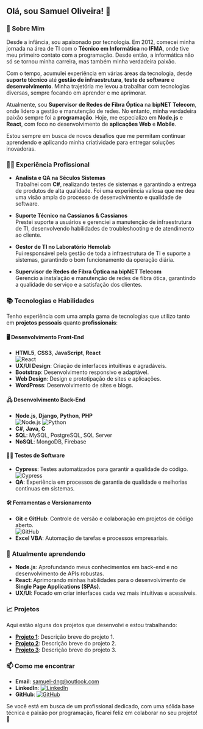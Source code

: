 ## Olá, sou Samuel Oliveira! 👋

### 🚀 Sobre Mim

Desde a infância, sou apaixonado por tecnologia. Em 2012, comecei minha jornada na área de TI com o **Técnico em Informática** no **IFMA**, onde tive meu primeiro contato com a programação. Desde então, a informática não só se tornou minha carreira, mas também minha verdadeira paixão.

Com o tempo, acumulei experiência em várias áreas da tecnologia, desde **suporte técnico** até **gestão de infraestrutura**, **teste de software** e **desenvolvimento**. Minha trajetória me levou a trabalhar com tecnologias diversas, sempre focando em aprender e me aprimorar.

Atualmente, sou **Supervisor de Redes de Fibra Óptica** na **bipNET Telecom**, onde lidero a gestão e manutenção de redes. No entanto, minha verdadeira paixão sempre foi a **programação**. Hoje, me especializo em **Node.js** e **React**, com foco no desenvolvimento de **aplicações Web** e **Mobile**.

Estou sempre em busca de novos desafios que me permitam continuar aprendendo e aplicando minha criatividade para entregar soluções inovadoras.

### 🧑‍💻 Experiência Profissional

- **Analista e QA na Sêculos Sistemas**  
  Trabalhei com **C#**, realizando testes de sistemas e garantindo a entrega de produtos de alta qualidade. Foi uma experiência valiosa que me deu uma visão ampla do processo de desenvolvimento e qualidade de software.

- **Suporte Técnico na Cassianos & Cassianos**  
  Prestei suporte a usuários e gerenciei a manutenção de infraestrutura de TI, desenvolvendo habilidades de troubleshooting e de atendimento ao cliente.

- **Gestor de TI no Laboratório Hemolab**  
  Fui responsável pela gestão de toda a infraestrutura de TI e suporte a sistemas, garantindo o bom funcionamento da operação diária.

- **Supervisor de Redes de Fibra Óptica na bipNET Telecom**  
  Gerencio a instalação e manutenção de redes de fibra ótica, garantindo a qualidade do serviço e a satisfação dos clientes.

### 📚 Tecnologias e Habilidades

Tenho experiência com uma ampla gama de tecnologias que utilizo tanto em **projetos pessoais** quanto **profissionais**:

#### 🖥️ **Desenvolvimento Front-End**
- **HTML5**, **CSS3**, **JavaScript**, **React**  
  ![React](https://img.shields.io/badge/React-20232A?style=for-the-badge&logo=react&logoColor=61DAFB)
- **UX/UI Design**: Criação de interfaces intuitivas e agradáveis.
- **Bootstrap**: Desenvolvimento responsivo e adaptável.
- **Web Design**: Design e prototipação de sites e aplicações.
- **WordPress**: Desenvolvimento de sites e blogs.

#### 🖧 **Desenvolvimento Back-End**
- **Node.js**, **Django**, **Python**, **PHP**  
  ![Node.js](https://img.shields.io/badge/Node.js-339933?style=for-the-badge&logo=node.js&logoColor=white)
  ![Python](https://img.shields.io/badge/Python-3776AB?style=for-the-badge&logo=python&logoColor=white)
- **C#**, **Java**, **C**
- **SQL**: MySQL, PostgreSQL, SQL Server
- **NoSQL**: MongoDB, Firebase

#### 🧑‍💻 **Testes de Software**
- **Cypress**: Testes automatizados para garantir a qualidade do código.  
  ![Cypress](https://img.shields.io/badge/Cypress-17202C?style=for-the-badge&logo=cypress&logoColor=white)
- **QA**: Experiência em processos de garantia de qualidade e melhorias contínuas em sistemas.

#### 🛠️ **Ferramentas e Versionamento**
- **Git** e **GitHub**: Controle de versão e colaboração em projetos de código aberto.  
  ![GitHub](https://img.shields.io/badge/GitHub-%23121011?style=for-the-badge&logo=github&logoColor=white)
- **Excel VBA**: Automação de tarefas e processos empresariais.

### 🌱 **Atualmente aprendendo**
- **Node.js**: Aprofundando meus conhecimentos em back-end e no desenvolvimento de APIs robustas.
- **React**: Aprimorando minhas habilidades para o desenvolvimento de **Single Page Applications (SPAs)**.
- **UX/UI**: Focado em criar interfaces cada vez mais intuitivas e acessíveis.

### 📈 **Projetos**
Aqui estão alguns dos projetos que desenvolvi e estou trabalhando:

- **[Projeto 1](link_do_projeto)**: Descrição breve do projeto 1.
- **[Projeto 2](link_do_projeto)**: Descrição breve do projeto 2.
- **[Projeto 3](link_do_projeto)**: Descrição breve do projeto 3.

### 📫 **Como me encontrar**
- **Email**: [samuel-dng@outlook.com](mailto:samuel-dng@outlook.com)
- **LinkedIn**: [![LinkedIn](https://img.shields.io/badge/LinkedIn-%230A66C2?style=for-the-badge&logo=linkedin&logoColor=white)](https://www.linkedin.com/in/samuel-oliveira-26bb7014a/)
- **GitHub**: [![GitHub](https://img.shields.io/badge/GitHub-%23121011?style=for-the-badge&logo=github&logoColor=white)](https://github.com/samueldng)

Se você está em busca de um profissional dedicado, com uma sólida base técnica e paixão por programação, ficarei feliz em colaborar no seu projeto! 🚀
